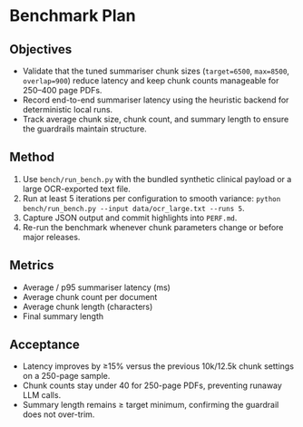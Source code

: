 # Benchmark Plan

## Objectives
- Validate that the tuned summariser chunk sizes (`target=6500`, `max=8500`, `overlap=900`) reduce latency and keep chunk counts manageable for 250–400 page PDFs.
- Record end-to-end summariser latency using the heuristic backend for deterministic local runs.
- Track average chunk size, chunk count, and summary length to ensure the guardrails maintain structure.

## Method
1. Use `bench/run_bench.py` with the bundled synthetic clinical payload or a large OCR-exported text file.
2. Run at least 5 iterations per configuration to smooth variance: `python bench/run_bench.py --input data/ocr_large.txt --runs 5`.
3. Capture JSON output and commit highlights into `PERF.md`.
4. Re-run the benchmark whenever chunk parameters change or before major releases.

## Metrics
- Average / p95 summariser latency (ms)
- Average chunk count per document
- Average chunk length (characters)
- Final summary length

## Acceptance
- Latency improves by ≥15% versus the previous 10k/12.5k chunk settings on a 250-page sample.
- Chunk counts stay under 40 for 250-page PDFs, preventing runaway LLM calls.
- Summary length remains ≥ target minimum, confirming the guardrail does not over-trim.
